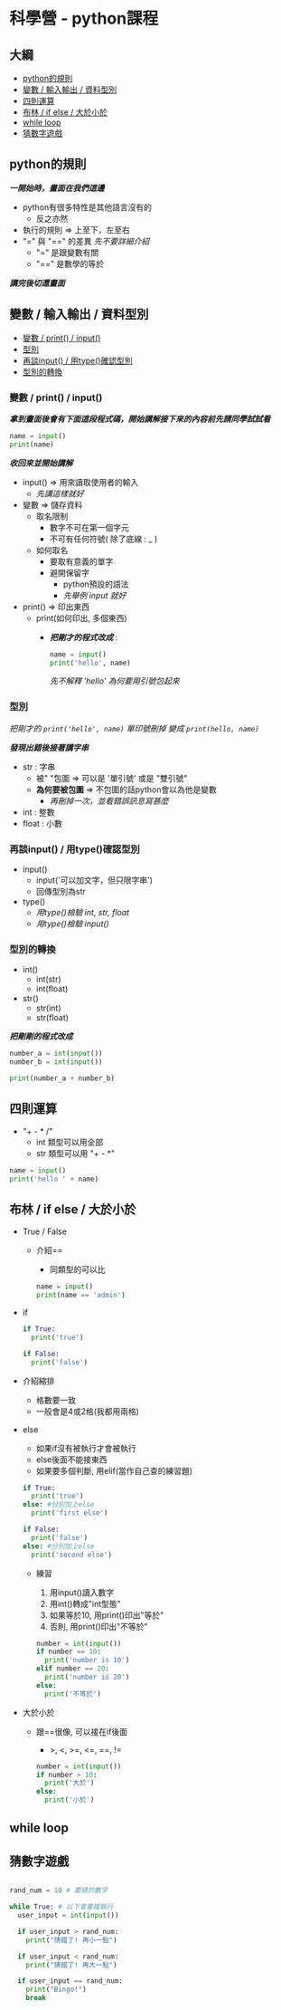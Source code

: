 # 科學營 - python課程

## 大綱

- [python的規則](#rules)
- [變數 / 輸入輸出 / 資料型別](#var_io_type)
- [四則運算](#calculate)
- [布林 / if else / 大於小於](#bool_if_else)
- [while loop](#while-loop)
- [猜數字遊戲](#guess_num_game)

## python的規則 <a name = "rules"></a>

***一開始時，畫面在我們這邊***

- python有很多特性是其他語言沒有的
  - 反之亦然
- 執行的規則
  => 上至下，左至右
- "=" 與 "==" 的差異
  *先不要詳細介紹*
  - "=" 是跟變數有關
  - "==" 是數學的等於

***講完後切還畫面***

## 變數 / 輸入輸出 / 資料型別 <a name = "var_io_type"></a>

- [變數 / print() / input()](#0101)
- [型別](#0102)
- [再談input() / 用type()確認型別](#0103)
- [型別的轉換](#0104)

### 變數 / print() / input() <a name = "0101"></a>

***拿到畫面後會有下面這段程式碼，開始講解接下來的內容前先請同學試試看***

```python
name = input()
print(name)
```

***收回來並開始講解***

- input()
  => 用來讀取使用者的輸入
  - *先講這樣就好*
- 變數
  => 儲存資料
  - 取名限制
    - 數字不可在第一個字元
    - 不可有任何符號( 除了底線 : _ )
  - 如何取名
    - 要取有意義的單字
    - 避開保留字
      - python預設的語法
      - *先舉例 input 就好*
- print()
  => 印出東西
  - print(如何印出, 多個東西)
    - ***把剛才的程式改成*** :

      ```python
      name = input()
      print('hello', name)
      ```

      *先不解釋 'hello' 為何要用引號包起來*

### 型別 <a name = "0102"></a>

*把剛才的 <code>print('hello', name)</code> 單印號刪掉*
*變成 <code>print(hello, name)</code>*

***發現出錯後接著講字串***

- str : 字串
  - 被" "包圍
    => 可以是 '單引號' 或是 "雙引號"
  - **為何要被包圍**
    => 不包圍的話python會以為他是變數
    - *再刪掉一次，並看錯誤訊息寫甚麼*
- int : 整數
- float : 小數

### 再談input() / 用type()確認型別 <a name = "0103"></a>

- input()
  - input('可以加文字，但只限字串')
  - 回傳型別為str
- type()
  - *用type()檢驗 int, str, float*
  - *用type()檢驗 input()*

### 型別的轉換 <a name = "0104"></a>

- int()
  - int(str)
  - int(float)
- str()
  - str(int)
  - str(float)

***把剛剛的程式改成***

```python
number_a = int(input())
number_b = int(input())

print(number_a + number_b)
```

## 四則運算 <a name = "calculate"></a>

- "+ - * /"
  - int 類型可以用全部
  - str 類型可以用 "+ - *"

```python
name = input()
print('hello ' + name)
```

## 布林 / if else / 大於小於<a name = "bool_if_else"></a>

- True / False
  - 介紹==
    - 同類型的可以比

    ```python
    name = input()
    print(name == 'admin')
    ```

- if

  ```python
  if True:
    print('true')

  if False:
    print('false')
  ```

- 介紹縮排
  - 格數要一致
  - 一般會是4或2格(我都用兩格)

- else
  - 如果if沒有被執行才會被執行
  - else後面不能接東西
  - 如果要多個判斷, 用elif(當作自己查的練習題)

  ```python
  if True:
    print('true')
  else: #分別加上else
    print('first else')

  if False:
    print('false')
  else: #分別加上else
    print('second else')
  ```

  - 練習
    1. 用input()讀入數字
    1. 用int()轉成"int型態"
    1. 如果等於10, 用print()印出"等於"
    1. 否則, 用print()印出"不等於"

    ```python
    number = int(input())
    if number == 10:
      print('number is 10')
    elif number == 20:
      print('number is 20')
    else:
      print('不等於')
    ```

- 大於小於
  - 跟==很像, 可以接在if後面
    - \>, <, >=, <=, ==, !=

    ```python
    number = int(input())
    if number > 10:
      print('大於')
    else:
      print('小於')
    ```


## while loop <a name = "while-loop"></a>


## 猜數字遊戲 <a name = "guess_num_game"></a>

```python

rand_num = 10 # 要猜的數字

while True: # 以下會重複執行
  user_input = int(input())

  if user_input > rand_num:
    print("猜錯了! 再小一點")

  if user_input < rand_num:
    print("猜錯了! 再大一點")

  if user_input == rand_num:
    print("Bingo!")
    break
```
